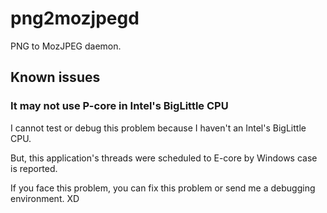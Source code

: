# png2mozjpegd 
PNG to MozJPEG daemon.

## Known issues

### It may not use P-core in Intel's BigLittle CPU
I cannot test or debug this problem because I haven't an Intel's BigLittle CPU.

But, this application's threads were scheduled to E-core by Windows case is reported.

If you face this problem, you can fix this problem or send me a debugging environment. XD
